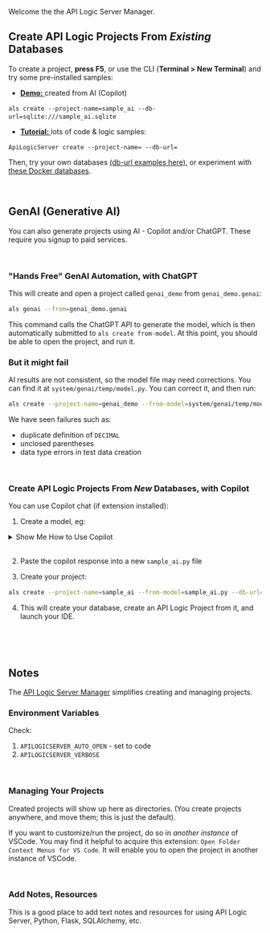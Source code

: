 Welcome the the API Logic Server Manager.

## Create API Logic Projects From *Existing* Databases

To create a project, **press F5**, or use the CLI (**Terminal > New Terminal**) and try some pre-installed samples:

* [**Demo:** ](https://apilogicserver.github.io/Docs/Sample-AI/) created from AI (Copilot)

```
als create --project-name=sample_ai --db-url=sqlite:///sample_ai.sqlite
```


* [**Tutorial:** ](https://apilogicserver.github.io/Docs/Tutorial/) lots of code & logic samples:
```
ApiLogicServer create --project-name= --db-url=
```

Then, try your own databases [(db-url examples here)](https://apilogicserver.github.io/Docs/Database-Connectivity/), or experiment with [these Docker databases](https://apilogicserver.github.io/Docs/Database-Docker/).

&nbsp;

## GenAI (Generative AI)

You can also generate projects using AI - Copilot and/or ChatGPT.  These require you signup to paid services.

&nbsp;

### "Hands Free" GenAI Automation, with ChatGPT

This will create and open a project called `genai_demo` from `genai_demo.genai`:

```bash
als genai --from=genai_demo.genai
```

This command calls the ChatGPT API to generate the model, which is then automatically submitted to `als create from-model`.  At this point, you should be able to open the project, and run it.

### But it might fail
AI results are not consistent, so the model file may need corrections.  You can find it at `system/genai/temp/model.py`.  You can correct it, and then run:

```bash
als create --project-name=genai_demo --from-model=system/genai/temp/model.py --db-url=sqlite
```

We have seen failures such as:

* duplicate definition of `DECIMAL`
* unclosed parentheses
* data type errors in test data creation

&nbsp;

### Create API Logic Projects From *New* Databases, with Copilot

You can use Copilot chat (if extension installed):

1. Create a model, eg:

<details markdown>

<summary> Show Me How to Use Copilot </summary>

&nbsp;

Paste this into the Copilot prompt:

```
Use SQLAlchemy to create a sqlite database named sample_ai.sqlite, with customers, orders, items and product

Hints: use autonum keys, allow nulls, Decimal types, foreign keys, no check constraints.

Include a notes field for orders.

Create a few rows of only customer and product data.

Enforce the Check Credit requirement (do not generate check constraints):

1. Customer.Balance <= CreditLimit
2. Customer.Balance = Sum(Order.AmountTotal where date shipped is null)
3. Order.AmountTotal = Sum(Items.Amount)
4. Items.Amount = Quantity * UnitPrice
5. Store the Items.UnitPrice as a copy from Product.UnitPrice
```

![copilot](system/images/copilot.png)
</details>

<br>

2. Paste the copilot response into a new `sample_ai.py` file

3. Create your project:

```bash
als create --project-name=sample_ai --from-model=sample_ai.py --db-url=sqlite
```

4. This will create your database, create an API Logic Project from it, and launch your IDE.

&nbsp;


&nbsp;

## Notes

The [API Logic Server Manager](https://apilogicserver.github.io/Docs/Manager/) simplifies creating and managing projects.



### Environment Variables

Check:
1. `APILOGICSERVER_AUTO_OPEN` - set to code
2. `APILOGICSERVER_VERBOSE`

&nbsp;

### Managing Your Projects

Created projects will show up here as directories.  (You create projects anywhere, and move them; this is just the default).

If you want to customize/run the project, do so in *another instance* of VSCode.  You may find it helpful to acquire this extension: `Open Folder Context Menus for VS Code`.  It will enable you to open the project in another instance of VSCode.

&nbsp;

### Add Notes, Resources

This is a good place to add text notes and resources for using API Logic Server, Python, Flask, SQLAlchemy, etc.